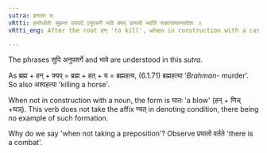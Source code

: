 ```yaml
---
sutra: हनस्त च
vRtti: हन्तेर्धातोः सुबन्त उपपदे ऽनुपसर्गे भावे क्यप् प्रत्ययो भवति तकारश्चान्तादेशः ॥
vRtti_eng: After the root हन् 'to kill', when in construction with a case-inflected word as its _upapada_, and when used without a preposition, comes the affix क्यप् in denoting condition, and the letter त is the substitute of its final.

---
```

The phrases सुपि अनुपसर्गे and भावे are understood in this _sutra_.

As ब्रह्म + हन् + क्यप् = ब्रह्म + हत् + य = ब्रह्महत्य, (6.1.71) ब्रह्महत्या '_Brahman_- murder'. So also अश्वहत्या 'killing a horse'.

When not in construction with a noun, the form is घातः 'a blow' (हन् + णिच् +घञ्). This verb does not take the affix ण्यत् in denoting condition, there being no example of such formation.

Why do we say 'when not taking a preposition'? Observe प्रघातो वर्तते 'there is a combat'.